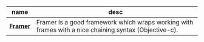 | name | desc |
| --- | --- |
| [**Framer**](https://github.com/Otbivnoe/Framer) | Framer is a good framework which wraps working with frames with a nice chaining syntax \(Objective-c\). |





